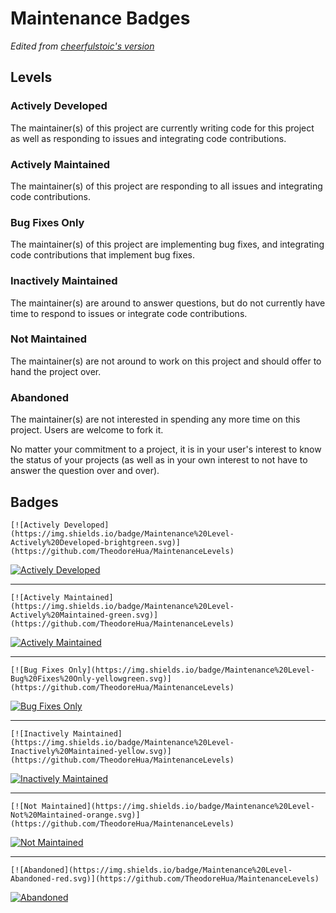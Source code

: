 # Maintenance Badges

*Edited from [cheerfulstoic's version](https://gist.github.com/cheerfulstoic/d107229326a01ff0f333a1d3476e068d)*

## Levels

### Actively Developed
The maintainer(s) of this project are currently writing code for this project as well as responding to issues and integrating code contributions.

### Actively Maintained
The maintainer(s) of this project are responding to all issues and integrating code contributions.

### Bug Fixes Only
The maintainer(s) of this project are implementing bug fixes, and integrating code contributions that implement bug fixes.

### Inactively Maintained
The maintainer(s) are around to answer questions, but do not currently have time to respond to issues or integrate code contributions.

### Not Maintained
The maintainer(s) are not around to work on this project and should offer to hand the project over.

### Abandoned
The maintainer(s) are not interested in spending any more time on this project.  Users are welcome to fork it.

No matter your commitment to a project, it is in your user's interest to know the status of your projects (as well as in your own interest to not have to answer the question over and over).

## Badges

```
[![Actively Developed](https://img.shields.io/badge/Maintenance%20Level-Actively%20Developed-brightgreen.svg)](https://github.com/TheodoreHua/MaintenanceLevels)
```

[![Actively Developed](https://img.shields.io/badge/Maintenance%20Level-Actively%20Developed-brightgreen.svg)](https://github.com/TheodoreHua/MaintenanceLevels)

---

```
[![Actively Maintained](https://img.shields.io/badge/Maintenance%20Level-Actively%20Maintained-green.svg)](https://github.com/TheodoreHua/MaintenanceLevels)
```

[![Actively Maintained](https://img.shields.io/badge/Maintenance%20Level-Actively%20Maintained-green.svg)](https://github.com/TheodoreHua/MaintenanceLevels)

---

```
[![Bug Fixes Only](https://img.shields.io/badge/Maintenance%20Level-Bug%20Fixes%20Only-yellowgreen.svg)](https://github.com/TheodoreHua/MaintenanceLevels)
```

[![Bug Fixes Only](https://img.shields.io/badge/Maintenance%20Level-Bug%20Fixes%20Only-yellowgreen.svg)](https://github.com/TheodoreHua/MaintenanceLevels)

---

```
[![Inactively Maintained](https://img.shields.io/badge/Maintenance%20Level-Inactively%20Maintained-yellow.svg)](https://github.com/TheodoreHua/MaintenanceLevels)
```

[![Inactively Maintained](https://img.shields.io/badge/Maintenance%20Level-Inactively%20Maintained-yellow.svg)](https://github.com/TheodoreHua/MaintenanceLevels)

---

```
[![Not Maintained](https://img.shields.io/badge/Maintenance%20Level-Not%20Maintained-orange.svg)](https://github.com/TheodoreHua/MaintenanceLevels)
```

[![Not Maintained](https://img.shields.io/badge/Maintenance%20Level-Not%20Maintained-orange.svg)](https://github.com/TheodoreHua/MaintenanceLevels)

---

```
[![Abandoned](https://img.shields.io/badge/Maintenance%20Level-Abandoned-red.svg)](https://github.com/TheodoreHua/MaintenanceLevels)
```

[![Abandoned](https://img.shields.io/badge/Maintenance%20Level-Abandoned-red.svg)](https://github.com/TheodoreHua/MaintenanceLevels)
